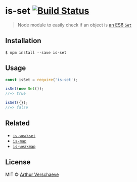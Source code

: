 # is-set [![Build Status](https://travis-ci.org/arthurvr/is-set.svg?branch=master)](https://travis-ci.org/arthurvr/is-set)

> Node module to easily check if an object is [an ES6 `Set`](https://developer.mozilla.org/en-US/docs/Web/JavaScript/Reference/Global_Objects/Set)


## Installation

```
$ npm install --save is-set
```


## Usage

```javascript
const isSet = require('is-set');

isSet(new Set());
//=> true

isSet({});
//=> false
```


## Related

* [`is-weakset`](https://github.com/arthurvr/is-weakset)
* [`is-map`](https://github.com/arthurvr/is-map)
* [`is-weakmap`](https://github.com/arthurvr/is-weakset)


## License

MIT © [Arthur Verschaeve](http://arthurverschaeve.be)
